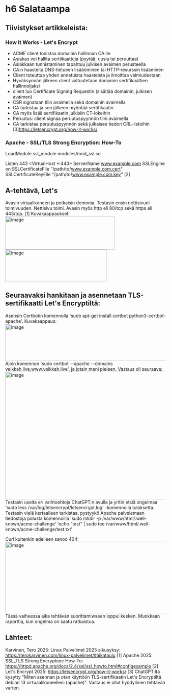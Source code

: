 <h1>h6 Salataampa</h1>
<h2>Tiivistykset artikkeleista:</h2>
<h3>How it Works - Let's Encrypt</h3>

- ACME client todistaa domainin hallinnan CA:lle
- Asiakas voi hallita sertiikaatteja (pyytää, uusia tai peruuttaa)
- Asiakkaan tunnistaminen tapahtuu julkisen avaimen perusteella
- CA:n haasteita DNS-tietueen lisääöminen tai HTTP-resurssin lisääminen
- Client toteuttaa yhden annetuista haasteista ja ilmoittaa valmiudestaan
- Hyväksynnän jälkeen client valtuutetaan domainin sertifikaattien hallinnoijaksi
- client luo Certificate Signing Requestin (sisältää domainin, julkisen avaimen)
- CSR signataan tilin avaimella sekä domainin avaimella
- CA tarkistaa ja sen jälkeen myöntää sertifikaatin
- CA myös lisää sertifikaatin julkisiin CT-lokeihin
- Peruutus: client signaa peruutuspyynnön tilin avaimella
- CA tarkistaa peruutuspyynnön sekä julkaisee tiedon CRL-listoihin
[3]https://letsencrypt.org/how-it-works/

<h3>Apache - SSL/TLS Strong Encryption: How-To</h3>

LoadModule ssl_module modules/mod_ssl.so

Listen 443
<VirtualHost *:443>
    ServerName www.example.com
    SSLEngine on
    SSLCertificateFile "/path/to/www.example.com.cert"
    SSLCertificateKeyFile "/path/to/www.example.com.key"
</VirtualHost>
[2]

<h2>A-tehtävä, Let's</h2>
Avasin virtaalikoneen ja potkaisin demonia. Testasin ensin nettisivuni toimivuuden. Nettisivu toimi. Avasin myös http eli 80/tcp sekä https eli 443/tcp. [1]
Kuvakaappaukset:
<img width="344" height="104" alt="image" src="https://github.com/user-attachments/assets/e4cd1209-cba5-48b0-9e96-5a3470f8a314" />
<img width="318" height="102" alt="image" src="https://github.com/user-attachments/assets/18919a2c-b77c-4349-94b6-32527d803c4f" />
<h2>Seuraavaksi hankitaan ja asennetaan TLS-sertifikaatti Let's Encryptiltä:</h2>
Asensin Certbotin komennolla 'sudo apt-get install certbot python3-certbot-apache'.
Kuvakaappaus:
<img width="754" height="116" alt="image" src="https://github.com/user-attachments/assets/f28b3ab4-c335-40db-a5a7-d782adcc83be" />
Ajoin komennon 'sudo certbot --apache --domains veikkah.live,www.veikkah.live', ja jotain meni pieleen. Vastaus oli seuraava:
<img width="1122" height="400" alt="image" src="https://github.com/user-attachments/assets/5142d902-f9b6-460d-900a-5849ca223a0c" />
Testasin useita eri vaihtoehtoja ChatGPT:n avulla ja yritin etsiä ongelmaa 'sudo less /var/log/letsencrypt/letsencrypt.log' -komennolla tuloksetta.
Testasin vielä kertaalleen tarkistaa, pystyykö Apache palvelemaan tiedostoja polusta komennoilla 'sudo mkdir -p /var/www/html/.well-known/acme-challenge'
'echo "test" | sudo tee /var/www/html/.well-known/acme-challenge/test.txt'

Curl kuitenkin edelleen sanoo 404:
<img width="964" height="224" alt="image" src="https://github.com/user-attachments/assets/b3fb57f3-0039-4d49-81b9-f3294e728474" />
Tässä vaiheessa aika tehtävän suorittamiwseen loppui kesken. Muokkaan raporttia, kun ongelma on saatu ratkaistua.


<h2>Lähteet:</h2>

Karvinen, Tero 2025: Linux Palvelimet 2025 alkusyksy: https://terokarvinen.com/linux-palvelimet/#aikataulu [1]
Apache 2025: SSL_TLS Strong Encryption: How-To: https://httpd.apache.org/docs/2.4/ssl/ssl_howto.html#configexample [2]
Let's Encrypt 2025: https://letsencrypt.org/how-it-works/ [3]
ChatGPT:ltä kysytty "Miten asennan ja otan käyttöön TLS-sertifikaatin Let's Encryptiltä debian 13 virtuaalikoneelleni (apache)". Vastaus ei ollut hyödyllinen tehtävää varten.

